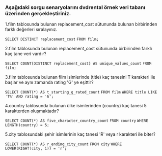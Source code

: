 ### Aşağıdaki sorgu senaryolarını dvdrental örnek veri tabanı üzerinden gerçekleştiriniz.

1.film tablosunda bulunan replacement_cost sütununda bulunan birbirinden farklı değerleri sıralayınız.

`SELECT DISTINCT replacement_cost`
`FROM film;`

2.film tablosunda bulunan replacement_cost sütununda birbirinden farklı kaç tane veri vardır?

`SELECT COUNT(DISTINCT replacement_cost) AS unique_values_count`
`FROM film;`


3.film tablosunda bulunan film isimlerinde (title) kaç tanesini T karakteri ile başlar ve aynı zamanda rating 'G' ye eşittir?

``SELECT COUNT(*) AS t_starting_g_rated_count``
``FROM film``
``WHERE title LIKE 'T%' AND rating = 'G';``

4.country tablosunda bulunan ülke isimlerinden (country) kaç tanesi 5 karakterden oluşmaktadır?

``SELECT COUNT(*) AS five_character_country_count``
``FROM country``
``WHERE LENGTH(country) = 5;``


5.city tablosundaki şehir isimlerinin kaç tanesi 'R' veya r karakteri ile biter?

``SELECT COUNT(*) AS r_ending_city_count``
``FROM city``
``WHERE LOWER(RIGHT(city, 1)) = 'r';``




